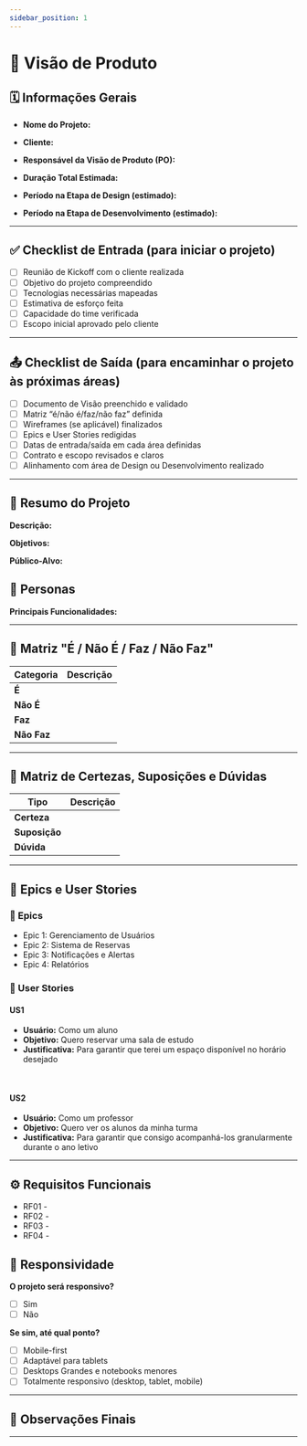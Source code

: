 ```yaml
---
sidebar_position: 1
---
```


# 📄 Visão de Produto

<!-- Este documento deve ser preenchido pela área de Visão de Produto para cada novo projeto. -->

## 🗓 Informações Gerais

- **Nome do Projeto:** 
<!-- Exemplo: Sistema de Gestão de Reservas para Biblioteca -->

- **Cliente:** 
<!-- Exemplo: Faculdade XYZ - Departamento de Biblioteconomia -->

- **Responsável da Visão de Produto (PO):**
<!-- Nome da pessoa responsável pelo acompanhamento e comunicação com o cliente -->

- **Duração Total Estimada:** 
<!-- Exemplo: 10 semanas -->

- **Período na Etapa de Design (estimado):** 
<!-- Exemplo: 2 semanas -->

- **Período na Etapa de Desenvolvimento (estimado):** 
<!-- Exemplo: 8 semanas -->

---

## ✅ Checklist de Entrada (para iniciar o projeto)

- [ ] Reunião de Kickoff com o cliente realizada
- [ ] Objetivo do projeto compreendido
- [ ] Tecnologias necessárias mapeadas
- [ ] Estimativa de esforço feita
- [ ] Capacidade do time verificada
- [ ] Escopo inicial aprovado pelo cliente

---

## 📤 Checklist de Saída (para encaminhar o projeto às próximas áreas)

- [ ] Documento de Visão preenchido e validado
- [ ] Matriz “é/não é/faz/não faz” definida
- [ ] Wireframes (se aplicável) finalizados
- [ ] Epics e User Stories redigidas
- [ ] Datas de entrada/saída em cada área definidas
- [ ] Contrato e escopo revisados e claros
- [ ] Alinhamento com área de Design ou Desenvolvimento realizado

---

## 📘 Resumo do Projeto

<!-- Explique brevemente o que é o projeto, sua motivação, e o problema que resolve. -->

**Descrição:**
<!-- Exemplo: Desenvolver um sistema web para gerenciar as reservas de salas e equipamentos da biblioteca da Faculdade XYZ. -->

**Objetivos:**
<!-- Exemplo: Digitalizar o processo de reservas, aumentar o controle de disponibilidade, facilitar a comunicação com os usuários. -->

**Público-Alvo:**
<!-- Exemplo: Alunos e funcionários da biblioteca. -->

## 👤 Personas

<!-- 
Liste aqui as personas envolvidas no uso da aplicação. Não é necessário criar nomes fictícios ou descrições elaboradas — o objetivo é identificar os tipos de usuários que interagem com o sistema, suas funções ou necessidades principais.

Exemplos:
- Aluno: acessa o sistema para reservar salas e consultar reservas.
- Funcionário da Biblioteca: administra reservas e atualiza a disponibilidade.
- Professor: visualiza dados de alunos e solicita salas para atividades.
-->

**Principais Funcionalidades:**
<!-- Exemplo:
- Cadastro e login de usuários
- Reserva de equipamentos
- Notificações por e-mail
- Painel administrativo -->

---

## 🧩 Matriz "É / Não É / Faz / Não Faz"
<div align="center">

| Categoria  | Descrição |
|-----------|-----------|
| **É**     | <!-- Ex: Uma aplicação web acessível por desktop e mobile --> |
| **Não É** | <!-- Ex: Um aplicativo nativo para celular --> |
| **Faz**   | <!-- Ex: Permite reservas de salas, equipamentos, exporta relatórios em PDF --> |
| **Não Faz** | <!-- Ex: Controle de acesso físico aos espaços da biblioteca --> |

</div>

---

## 🧠 Matriz de Certezas, Suposições e Dúvidas

<!--
Esta matriz deve ser utilizada para mapear o que já sabemos com segurança (certezas), o que acreditamos mas ainda precisa ser validado (suposições), e o que ainda não sabemos ou precisa ser investigado (dúvidas).

Ela pode ser preenchida em diferentes momentos:
- Logo após a reunião de repasse da área de vendas;
- Durante o processo de elaboração do escopo com o cliente;
- Sempre que surgirem novas informações relevantes.

Essa matriz é útil para orientar as conversas com o cliente, levantar riscos, validar premissas e organizar pontos pendentes.
-->

<div align="center">

| Tipo        | Descrição                                                                |
|-------------|--------------------------------------------------------------------------|
| **Certeza**   | <!-- Ex: O sistema deve ter autenticação via e-mail institucional -->    |
| **Suposição** | <!-- Ex: Acreditamos que o sistema será usado principalmente via mobile --> |
| **Dúvida**    | <!-- Ex: O cliente precisa de integração com sistema acadêmico? -->      |

</div>

---


## 🧱 Epics e User Stories

### 🔹 Epics

<!-- Exemplo: -->
- Epic 1: Gerenciamento de Usuários
- Epic 2: Sistema de Reservas
- Epic 3: Notificações e Alertas
- Epic 4: Relatórios

### 🔸 User Stories

<!-- Exemplo de User Story: -->
#### US1
- **Usuário:** Como um aluno
- **Objetivo:** Quero reservar uma sala de estudo
- **Justificativa:** Para garantir que terei um espaço disponível no horário desejado

<br>

#### US2
- **Usuário:** Como um professor
- **Objetivo:** Quero ver os alunos da minha turma
- **Justificativa:** Para garantir que consigo acompanhá-los granularmente durante o ano letivo

<!-- Repetir para cada funcionalidade importante -->

---

## ⚙️ Requisitos Funcionais

<!-- 
Liste os requisitos funcionais do sistema, ou seja, o que o sistema deve fazer de forma objetiva. Pense em ações, comportamentos e regras que precisam estar presentes no produto final.

Os Requisitos Funcionais (RFs) podem ser:
- Inferidos a partir de User Stories.
- Traduções técnicas de uma US, visando o ponto de vista da implementação.
- Divisões mais específicas e técnicas de uma única US (ou seja, uma US pode originar vários RFs).

Enquanto as US estão centradas nas necessidades do usuário, os RFs são mais voltados à engenharia e ao desenvolvimento. Servem como base para orientar o time técnico na hora de implementar funcionalidades específicas.
-->

<!-- Dica 1: Numerar os requisitos ajuda na rastreabilidade durante o projeto. -->

<!-- Dica 2: Agrupar os RFs por página ou outro tipo de agrupamento pode ser muito útil. -->

<!-- 
### Exemplo de Formato:

RF01 - O sistema deve permitir que usuários se cadastrem utilizando nome, e-mail institucional e senha.
RF02 - O sistema deve permitir a criação de reservas de salas com data, horário e descrição.
RF03 - O administrador deve poder visualizar e aprovar reservas pendentes.
RF04 - O sistema deve enviar um e-mail automático de confirmação após uma reserva ser realizada.
-->

<!-- Preencha abaixo com os requisitos do seu projeto -->

- RF01 - 
- RF02 - 
- RF03 - 
- RF04 - 

## 📱 Responsividade

**O projeto será responsivo?**
- [ ] Sim
- [ ] Não

**Se sim, até qual ponto?**
- [ ] Mobile-first
- [ ] Adaptável para tablets
- [ ] Desktops Grandes e notebooks menores
- [ ] Totalmente responsivo (desktop, tablet, mobile)

---

## 📌 Observações Finais

<!-- Qualquer observação relevante, como restrições legais, técnicas, dependências externas ou riscos conhecidos. -->

---

